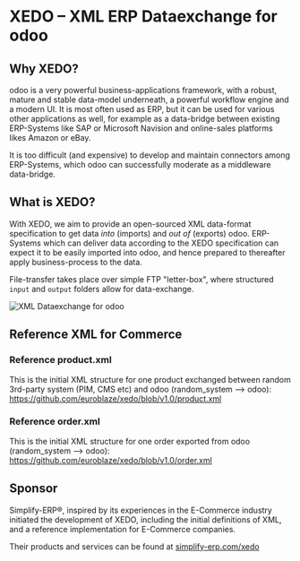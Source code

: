 # XEDO – XML ERP Dataexchange for odoo

## Why XEDO?

odoo is a very powerful business-applications framework, with a robust, mature and stable data-model underneath, a powerful workflow engine and a modern UI. It is most often used as ERP, but it can be used for various other applications as well, for example as a data-bridge between existing ERP-Systems like SAP or Microsoft Navision and online-sales platforms likes Amazon or eBay.

It is too difficult (and expensive) to develop and maintain connectors among ERP-Systems, which odoo can successfully moderate as a middleware data-bridge.

## What is XEDO?

With XEDO, we aim to provide an open-sourced XML data-format specification to get data _into_ (imports) and _out of_ (exports) odoo. ERP-Systems which can deliver data according to the XEDO specification can expect it to be easily imported into odoo, and hence prepared to thereafter apply business-process to the data.

File-transfer takes place over simple FTP "letter-box", where structured `input` and `output` folders allow for data-exchange.

![XML Dataexchange for odoo](https://simplify-erp.com/web/image/27414-8f39408b/Simplify-ERP-Multichannel-E-Commerce.png)

## Reference XML for Commerce

### Reference product.xml

This is the initial XML structure for one product exchanged between random 3rd-party system (PIM, CMS etc) and odoo (random_system --> odoo):
https://github.com/euroblaze/xedo/blob/v1.0/product.xml

### Reference order.xml

This is the initial XML structure for one order exported from odoo (random_system --> odoo):
https://github.com/euroblaze/xedo/blob/v1.0/order.xml

## Sponsor

Simplify-ERP®, inspired by its experiences in the E-Commerce industry initiated the development of XEDO, including the initial definitions of XML, and a reference implementation for E-Commerce companies.

Their products and services can be found at [simplify-erp.com/xedo](https://www.simplify-erp.com/)
